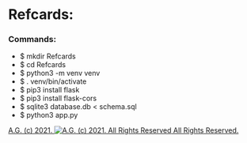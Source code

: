 # Refcards:
### Commands:
* $ mkdir Refcards
* $ cd Refcards
* $ python3 -m venv venv
* $ . venv/bin/activate
* $ pip3 install flask
* $ pip3 install flask-cors
* $ sqlite3 database.db < schema.sql
* $ python3 app.py

[A.G. (c) 2021. ![A.G. (c) 2021. All Rights Reserved](https://historiotheque.files.wordpress.com/2016/11/ag_signature_official_2015_50px_cropped.jpg) All Rights Reserved.](http://alexgagnon.com)
